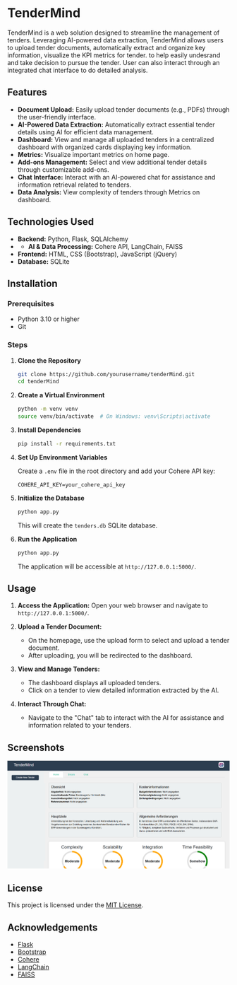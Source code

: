 # TenderMind

TenderMind is a web solution designed to streamline the management of tenders.
Leveraging AI-powered data extraction, TenderMind allows users to upload tender documents, automatically extract and organize key information, visualize the KPI metrics for tender. 
to help easily undesrand and take decision to pursue the tender.
User can also interact through an integrated chat interface to do detailed analysis.

## Features

- **Document Upload:** Easily upload tender documents (e.g., PDFs) through the user-friendly interface.
- **AI-Powered Data Extraction:** Automatically extract essential tender details using AI for efficient data management.
- **Dashboard:** View and manage all uploaded tenders in a centralized dashboard with organized cards displaying key information.
- **Metrics:** Visualize important metrics on home page. 
- **Add-ons Management:** Select and view additional tender details through customizable add-ons.
- **Chat Interface:** Interact with an AI-powered chat for assistance and information retrieval related to tenders.
- **Data Analysis:** View complexity of tenders through Metrics on dashboard.

## Technologies Used

- **Backend:** Python, Flask, SQLAlchemy
- - **AI & Data Processing:** Cohere API, LangChain, FAISS
- **Frontend:** HTML, CSS (Bootstrap), JavaScript (jQuery)
- **Database:** SQLite
  
## Installation

### Prerequisites

- Python 3.10 or higher
- Git

### Steps

1. **Clone the Repository**
    ```bash
    git clone https://github.com/yourusername/tenderMind.git
    cd tenderMind
    ```

2. **Create a Virtual Environment**
    ```bash
    python -m venv venv
    source venv/bin/activate  # On Windows: venv\Scripts\activate
    ```

3. **Install Dependencies**
    ```bash
    pip install -r requirements.txt
    ```

4. **Set Up Environment Variables**
   
   Create a `.env` file in the root directory and add your Cohere API key:
    ```
    COHERE_API_KEY=your_cohere_api_key
    ```

5. **Initialize the Database**
    ```bash
    python app.py
    ```
    This will create the `tenders.db` SQLite database.

6. **Run the Application**
    ```bash
    python app.py
    ```
    The application will be accessible at `http://127.0.0.1:5000/`.

## Usage

1. **Access the Application:**
   Open your web browser and navigate to `http://127.0.0.1:5000/`.

2. **Upload a Tender Document:**
   - On the homepage, use the upload form to select and upload a tender document.
   - After uploading, you will be redirected to the dashboard.

3. **View and Manage Tenders:**
   - The dashboard displays all uploaded tenders.
   - Click on a tender to view detailed information extracted by the AI.

4. **Interact Through Chat:**
   - Navigate to the "Chat" tab to interact with the AI for assistance and information related to your tenders.

## Screenshots

![TenderMind UI](UI.png)

## License

This project is licensed under the [MIT License](LICENSE).

## Acknowledgements

- [Flask](https://flask.palletsprojects.com/)
- [Bootstrap](https://getbootstrap.com/)
- [Cohere](https://cohere.ai/)
- [LangChain](https://langchain.com/)
- [FAISS](https://faiss.ai/)
